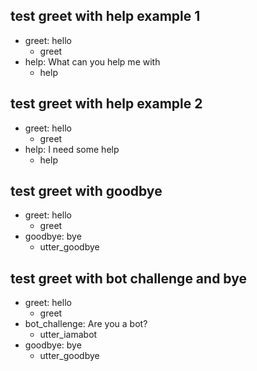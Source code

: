 ## test greet with help example 1
* greet: hello
    - greet
* help: What can you help me with
    - help

## test greet with help example 2
* greet: hello
    - greet
* help: I need some help
    - help

## test greet with goodbye
* greet: hello
    - greet
* goodbye: bye
    - utter_goodbye

## test greet with bot challenge and bye
* greet: hello
    - greet
* bot_challenge: Are you a bot?
    - utter_iamabot
* goodbye: bye
    - utter_goodbye